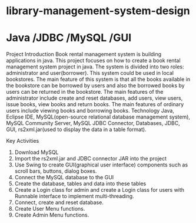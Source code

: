 # library-management-system-design
# Java /JDBC /MySQL /GUI

Project Introduction
Book rental management system is building applications in java. This project focuses on how to create a book rental management system project in java. The system is divided into two roles: administrator and user(borrower). This system could be used in local bookstores. The main feature of this system is that all the books available in the bookstore can be borrowed by users and also the borrowed books by users can be returned in the bookstore.
The main features of the administrator include create and reset databases, add users, view users, issue books, view books and return books. The main features of ordinary users include viewing books and borrowing books.
Technology
Java, Eclipse IDE, MySQL(open-source relational database management system), MySQL Community Server, MySQL JDBC Connector, Databases, JDBC, GUI, rs2xml.jar(used to display the data in a table format).

Key Activities
1. Download MySQL
2. Import the rs2xml.jar and JDBC connector JAR into the project
3. Use Swing to create GUI(graphical user interface) components such as scroll bars, buttons, dialog boxes.
4. Connect the MySQL database to the GUI
5. Create the database, tables and data into these tables
6. Create a Login class for admin and create a Login class for users with Runnable interface to implement multi-threading.
7. Connect, create and reset database.
8. Create User Menu functions.
9. Create Admin Menu functions.
